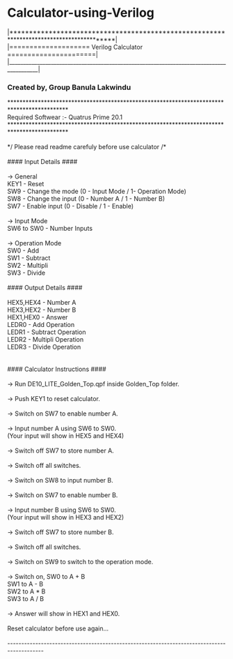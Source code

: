 # Calculator-using-Verilog
<p>
|*****************************************************************************************|
  </br>
|====================   Verilog Calculator   ======================|
</br>
|_________________________________________________________________________________________|
</br>
</p>
<h3>Created by, Group Banula Lakwindu</h3>
<p>
*******************************************************************************************
  </br>
 Required Softwear :- Quatrus Prime 20.1                                                 
</br>
*******************************************************************************************
</br>
								</br>							
 */ Please read readme carefuly before use calculator /*						
</br>										</br>				
	#### Input Details ####		</br>									
							</br>								
	-> General			</br>										
	KEY1 - Reset		</br>										
	SW9 - Change the mode (0 - Input Mode / 1- Operation Mode)</br>					
	SW8 - Change the input (0 - Number A / 1 - Number B)	</br>					
	SW7 - Enable input (0 - Disable / 1 - Enable)		</br>					
													</br>		
	-> Input Mode				</br>								
	SW6 to SW0 - Number Inputs	</br>									
								</br>							
	-> Operation Mode		</br>										
	SW0 - Add				</br>										
	SW1 - Subtract			</br>									
	SW2 - Multipli			</br>									
	SW3 - Divide 			</br>									
							</br>							
	#### Output Details ####	</br>									
								</br>							
	HEX5,HEX4 - Number A		</br>									
	HEX3,HEX2 - Number B		</br>									
	HEX1,HEX0 - Answer			</br>								
	LEDR0 - Add Operation		</br>									
	LEDR1 - Subtract Operation	</br>									
	LEDR2 - Multipli Operation		</br>								
	LEDR3 - Divide Operation		</br>								
									</br>						
									</br>						
	#### Calculator Instructions ####			</br>						
											</br>				
	-> Run DE10_LITE_Golden_Top.qpf inside Golden_Top folder.	</br>				
														</br>	
	-> Push KEY1 to reset calculator.					</br>				
														</br>	
	-> Switch on SW7 to enable number A.				</br>				
														</br>	
	-> Input number A using SW6 to SW0.					</br>				
	(Your input will show in HEX5 and HEX4)				</br>				
														</br>	
	-> Switch off SW7 to store number A.				</br>				
														</br>	
	-> Switch off all switches.							</br>			
														</br>	
	-> Switch on SW8 to input number B.					</br>				
														</br>	
	-> Switch on SW7 to enable number B.				</br>				
														</br>	
	-> Input number B using SW6 to SW0.					</br>				
	(Your input will show in HEX3 and HEX2)				</br>				
														</br>	
	-> Switch off SW7 to store number B.				</br>				
														</br>	
	-> Switch off all switches.							</br>			
														</br>	
	-> Switch on SW9 to switch to the operation mode.	</br>					
														</br>	
	-> Switch on, SW0 to A + B							</br>			
		     	  SW1 to A - B							</br>			
		        SW2 to A * B							</br>			
		        SW3 to A / B							</br>			
														</br>	
	-> Answer will show in HEX1 and HEX0.				</br>				
														</br>	
	Reset calculator before use again...				</br>				
														</br>	
-------------------------------------------------------------------------------------------
</p>
